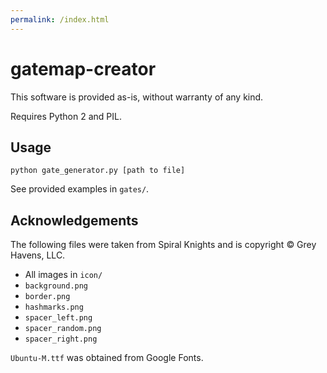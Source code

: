 ```yaml
---
permalink: /index.html
---
```

# gatemap-creator
This software is provided as-is, without warranty of any kind.

Requires Python 2 and PIL.

## Usage
```
python gate_generator.py [path to file]
```

See provided examples in `gates/`.

## Acknowledgements
The following files were taken from Spiral Knights and is copyright © Grey Havens, LLC.
* All images in `icon/`
* `background.png`
* `border.png`
* `hashmarks.png`
* `spacer_left.png`
* `spacer_random.png`
* `spacer_right.png`

`Ubuntu-M.ttf` was obtained from Google Fonts.
